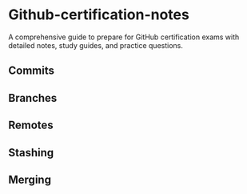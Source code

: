 # Github-certification-notes
A comprehensive guide to prepare for GitHub certification exams with detailed notes, study guides, and practice questions.

## Commits

## Branches

## Remotes

## Stashing

## Merging


